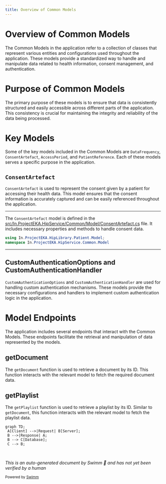```yaml
---
title: Overview of Common Models
---
```

# Overview of Common Models

The Common Models in the application refer to a collection of classes that represent various entities and configurations used throughout the application. These models provide a standardized way to handle and manipulate data related to health information, consent management, and authentication.

# Purpose of Common Models

The primary purpose of these models is to ensure that data is consistently structured and easily accessible across different parts of the application. This consistency is crucial for maintaining the integrity and reliability of the data being processed.

# Key Models

Some of the key models included in the Common Models are `DataFrequency`, <SwmToken path="src/In.ProjectEKA.HipService/Common/Model/ConsentArtefact.cs" pos="7:5:5" line-data="    public class ConsentArtefact">`ConsentArtefact`</SwmToken>, `AccessPeriod`, and <SwmToken path="src/In.ProjectEKA.HipService/Common/Model/ConsentArtefact.cs" pos="13:1:1" line-data="            PatientReference patient,">`PatientReference`</SwmToken>. Each of these models serves a specific purpose in the application.

## <SwmToken path="src/In.ProjectEKA.HipService/Common/Model/ConsentArtefact.cs" pos="7:5:5" line-data="    public class ConsentArtefact">`ConsentArtefact`</SwmToken>

<SwmToken path="src/In.ProjectEKA.HipService/Common/Model/ConsentArtefact.cs" pos="7:5:5" line-data="    public class ConsentArtefact">`ConsentArtefact`</SwmToken> is used to represent the consent given by a patient for accessing their health data. This model ensures that the consent information is accurately captured and can be easily referenced throughout the application.

<SwmSnippet path="/src/In.ProjectEKA.HipService/Common/Model/ConsentArtefact.cs" line="1">

---

The <SwmToken path="src/In.ProjectEKA.HipService/Common/Model/ConsentArtefact.cs" pos="7:5:5" line-data="    public class ConsentArtefact">`ConsentArtefact`</SwmToken> model is defined in the <SwmPath>[src/In.ProjectEKA.HipService/Common/Model/ConsentArtefact.cs](src/In.ProjectEKA.HipService/Common/Model/ConsentArtefact.cs)</SwmPath> file. It includes necessary properties and methods to handle consent data.

```c#
using In.ProjectEKA.HipLibrary.Patient.Model;
namespace In.ProjectEKA.HipService.Common.Model
```

---

</SwmSnippet>

## CustomAuthenticationOptions and CustomAuthenticationHandler

`CustomAuthenticationOptions` and `CustomAuthenticationHandler` are used for handling custom authentication mechanisms. These models provide the necessary configurations and handlers to implement custom authentication logic in the application.

# Model Endpoints

The application includes several endpoints that interact with the Common Models. These endpoints facilitate the retrieval and manipulation of data represented by the models.

## getDocument

The `getDocument` function is used to retrieve a document by its ID. This function interacts with the relevant model to fetch the required document data.

## getPlaylist

The `getPlaylist` function is used to retrieve a playlist by its ID. Similar to `getDocument`, this function interacts with the relevant model to fetch the playlist data.

```mermaid
graph TD;
 A[Client] -->|Request| B[Server];
 B -->|Response| A;
 B --> C[Database];
 C --> B;
```

&nbsp;

*This is an auto-generated document by Swimm 🌊 and has not yet been verified by a human*

<SwmMeta version="3.0.0" repo-id="Z2l0aHViJTNBJTNBaGlwLXNlcnZpY2UlM0ElM0FTd2ltbS1EZW1v" repo-name="hip-service"><sup>Powered by [Swimm](/)</sup></SwmMeta>
